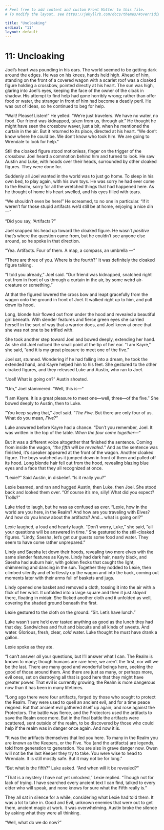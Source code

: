 ```yaml
---
# Feel free to add content and custom Front Matter to this file.
# To modify the layout, see https://jekyllrb.com/docs/themes/#overriding-theme-defaults

title: "Uncloaking"
ordinal: "11"
layout: default
---
```


# 11:  Uncloaking

Joel’s heart was pounding in his ears. The world seemed to be getting dark around the edges. He was on his knees, hands held high. Ahead of him, standing on the front of a covered wagon with a scarlet roof was a cloaked figure holding a crossbow, pointed directly at his heart. The sun was high, glaring into Joel’s eyes, keeping the face of the owner of the cloak in shadow. His attempt to find help had gone horribly wrong; rather than offer food or water, the stranger in front of him had become a deadly peril. He was out of ideas, so he continued to beg for help.

“Wait! Please! Listen!” He yelled. “We’re just travelers. We have no water, no food. Our friend was kidnapped, taken from us, through air.” He thought he might have seen the crossbow waver, just a bit, when he mentioned the curtain in the air. But it returned to its place, directed at his heart. “We don’t know where he could be. We don’t know who took him. We are going to Wrendale to look for help.” 

Still the cloaked figure stood motionless, finger on the trigger of the crossbow. Joel heard a commotion behind him and turned to look. He saw Austin and Luke, with hoods over their heads, surrounded by other cloaked figures. They were done for. 

Suddenly all Joel wanted in the world was to just go home. To sleep in his own bed, to play again, with his own toys. He was sorry he had ever come to the Realm, sorry for all the wretched things that had happened here. As he thought of home his heart swelled, and his eyes filled with tears.

“We shouldn’t even be here!” He screamed, to no one in particular. “If it weren’t for those stupid artifacts we’d still be at home, enjoying a nice din—“

“Did you say, ‘Artifacts’?” 

Joel snapped his head up toward the cloaked figure. He wasn’t _positive_ that’s where the question came from, but he couldn’t see anyone else around, so he spoke in that direction.

“Yea. Artifacts. Four of them. A map, a compass, an umbrella —“

“There are three of you. Where is the fourth?” It was definitely the cloaked figure talking.

“I told you already,” Joel said. “Our friend was kidnapped, snatched right out from in front of us through a curtain in the air, by some weird air-creature or something.” 

At that the figured lowered the cross bow and leapt gracefully from the wagon onto the ground in front of Joel. It walked right up to him, and pull down its hood.

Long, blonde hair flowed out from under the hood and revealed a beautiful girl beneath. With slender features and fierce green eyes she carried herself in the sort of way that a warrior does, and Joel knew at once that she was not one to be trifled with. 

She took another step toward Joel and bowed deeply, extending her hand. As she did Joel noticed the small point at the tip of her ear. “I am Kayre,” she said, “and it is my great pleasure to meet one of the five.” 

Joel sat, stunned. Wondering if he had falling into a dream, he took the extended hand, and Kayre helped him to his feet. She gestured to the other cloaked figures, and they released Luke and Austin, who ran to Joel.

“Joel! What is going on?” Austin shouted.

“Um,” Joel stammered. “Well, this is—“

“I am Kayre. It is a great pleasure to meet one—well, three—of the five.” She bowed deeply to Austin, then to Luke.

“You keep saying that,” Joel said. “_The Five._ But there are only four of us. What do you mean, _Five_?”

Luke answered before Kayre had a chance. “Don’t you remember, Joel. It was written in the top of the table. _When the four come together_—“

But it was a different voice altogether that finished the sentence. Coming from inside the wagon, “_the fifth will be revealed._” And as the sentence was finished, it’s speaker appeared at the front of the wagon. Another cloaked figure. The boys watched as it jumped down in front of them and pulled off its hood. Long blonde hair fell out from the hood, revealing blazing blue eyes and a face that they all recognized at once.

“Lexie?” Said Austin, in disbelief. “Is it really you?”

Lexie beamed, and ran and hugged Austin, then Luke, then Joel. She stood back and looked them over. “Of course it’s me, silly! What did you expect? Trolls?”

Luke tried to laugh, but he was as confused as ever. “Lexie, how in the world are you here, in the Realm? And how are you traveling with Elves? And how do you know about the artifacts? And... what is going on!?”

Lexie laughed, a loud and hearty laugh. “Don’t worry, Luke,” she said, “all your questions will be answered in time.” She gestured to the still-cloaked figures. “Lindy, Saesha, let’s get our guests some food and water. They seem to have come rather unprepared.”

Lindy and Saesha let down their hoods, revealing two more elves with the same slender features as Kayre. Lindy had dark hair, nearly black, and Saesha had auburn hair, with golden flecks that caught the light, shimmering and dancing in the sun. Together they nodded to Lexie, then climbed silently and effortlessly up the wagon and into the back, coming out moments later with their arms full of baskets and jugs. 

Lindy opened one basket and removed a cloth, tossing it into the air with a flick of her wrist. It unfolded into a large square and then it just _stayed_ there, floating in midair. She flicked another cloth and it unfolded as well, covering the shaded ground beneath the first.

Lexie gestured to the cloth on the ground. “Sit. Let’s have lunch.”

Luke wasn’t sure he’d ever tasted anything as good as the lunch they had that day. Sandwiches and fruit and biscuits and all kinds of sweets. And water. Glorious, fresh, clear, _cold_ water. Luke thought he must have drank a gallon.

Lexie spoke as they ate. 

“I can’t answer _all_ your questions, but I’ll answer what I can. The Realm is known to many; though humans are rare here, we aren’t the first, nor will we be the last. There are many good and wonderful beings here, seeking the good of those around them. And there are just as many, or perhaps more, evil ones, set on destroying all that is good here that they might have greater power. That evil is currently growing; the Realm is more dangerous now than it has been in many lifetimes.

“Long ago there were four artifacts, forged by those who sought to protect the Realm. They were used to quell an ancient evil, and for a time peace reigned. But that ancient evil gathered itself up again, and rose against the Protectors. The battle was fierce, and the Protectors used the artifacts to save the Realm once more. But in the final battle the artifacts were scattered, sent outside of the realm, to be discovered by those who could help if the realm was in danger once again. And now it is.

“It was the artifacts themselves that led you here. To many in the Realm you are known as the Keepers, or the Five. You (and the artifacts) are legends, told from generation to generation. You are also in grave danger now. Owen will not be the last Keeper they try to take. You were wise to head to Wrendale. It is still mostly safe. But it may not be for long.”

“But what is the fifth?” Luke asked. “And when will it be revealed?”

“That is a mystery I have not yet unlocked,” Lexie replied. “Though not for lack of trying. I have searched every ancient text I can find, talked to every elder who will speak, and none knows for sure what the Fifth really is.”

They all sat in silence for a while, considering what Lexie had told them. It was a lot to take in. Good and Evil, unknown enemies that were out to get them, ancient magic at work. It was overwhelming. Austin broke the silence by asking what they were all thinking.

“Well, what do we do now?”

